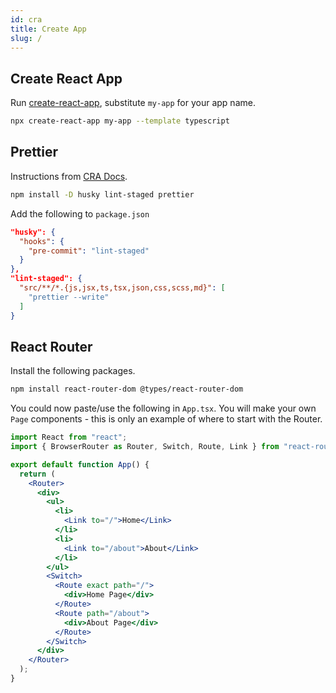 ```yaml
---
id: cra
title: Create App
slug: /
---
```


## Create React App

Run [create-react-app](https://create-react-app.dev/docs/adding-typescript/), substitute `my-app` for your app name.

```bash
npx create-react-app my-app --template typescript
```

## Prettier

Instructions from [CRA Docs](https://create-react-app.dev/docs/setting-up-your-editor/#formatting-code-automatically).

```bash
npm install -D husky lint-staged prettier
```

Add the following to `package.json`

```json
"husky": {
  "hooks": {
    "pre-commit": "lint-staged"
  }
},
"lint-staged": {
  "src/**/*.{js,jsx,ts,tsx,json,css,scss,md}": [
    "prettier --write"
  ]
}
```

## React Router

Install the following packages.

```bash
npm install react-router-dom @types/react-router-dom
```

You could now paste/use the following in `App.tsx`. You will make your own `Page` components - this is only an example of where to start with the Router.

```jsx
import React from "react";
import { BrowserRouter as Router, Switch, Route, Link } from "react-router-dom";

export default function App() {
  return (
    <Router>
      <div>
        <ul>
          <li>
            <Link to="/">Home</Link>
          </li>
          <li>
            <Link to="/about">About</Link>
          </li>
        </ul>
        <Switch>
          <Route exact path="/">
            <div>Home Page</div>
          </Route>
          <Route path="/about">
            <div>About Page</div>
          </Route>
        </Switch>
      </div>
    </Router>
  );
}
```
